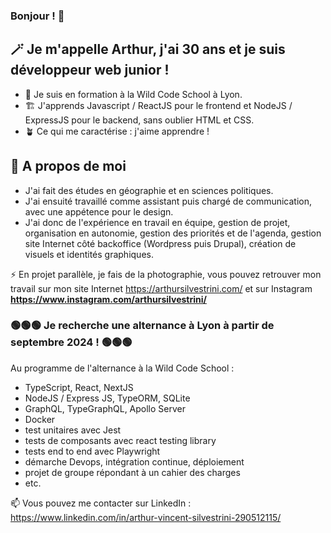 ### Bonjour ! 👋

## 🪄 Je m'appelle Arthur, j'ai 30 ans et je suis développeur web junior !

- 🌱 Je suis en formation à la Wild Code School à Lyon.
- 🏗 J'apprends Javascript / ReactJS pour le frontend et NodeJS / ExpressJS pour le backend, sans oublier HTML et CSS.
- 🪴 Ce qui me caractérise : j'aime apprendre !

## 💬 A propos de moi
 -  J'ai fait des études en géographie et en sciences politiques.
 -  J'ai ensuité travaillé comme assistant puis chargé de communication, avec une appétence pour le design.
 -   J'ai donc de l'expérience en travail en équipe, gestion de projet, organisation en autonomie, gestion des priorités et de l'agenda, gestion site Internet côté backoffice (Wordpress puis Drupal), création de visuels et identités graphiques.

⚡ En projet parallèle, je fais de la photographie, vous pouvez retrouver mon travail sur mon site Internet https://arthursilvestrini.com/ et sur Instagram **https://www.instagram.com/arthursilvestrini/**

### 🟢🟢🟢 Je recherche une alternance à Lyon à partir de septembre 2024 ! 🟢🟢🟢

Au programme de l'alternance à la Wild Code School :
- TypeScript, React, NextJS
- NodeJS / Express JS, TypeORM, SQLite
- GraphQL, TypeGraphQL, Apollo Server
- Docker
- test unitaires avec Jest
- tests de composants avec react testing library
- tests end to end avec Playwright
- démarche Devops, intégration continue, déploiement
- projet de groupe répondant à un cahier des charges
- etc.
  
 📫 Vous pouvez me contacter sur LinkedIn : https://www.linkedin.com/in/arthur-vincent-silvestrini-290512115/

